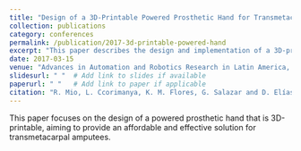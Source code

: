 ```yaml
---
title: "Design of a 3D-Printable Powered Prosthetic Hand for Transmetacarpal Amputees"
collection: publications
category: conferences
permalink: /publication/2017-3d-printable-powered-hand
excerpt: "This paper describes the design and implementation of a 3D-printable powered prosthetic hand for transmetacarpal amputees."
date: 2017-03-15
venue: "Advances in Automation and Robotics Research in Latin America, Lecture Notes in Networks and Systems, Springer International Publishing AG"
slidesurl: " "  # Add link to slides if available
paperurl: " "   # Add link to paper if applicable
citation: "R. Mio, L. Ccorimanya, K. M. Flores, G. Salazar and D. Elías, “Design of a 3D-Printable Powered Prosthetic Hand for Transmetacarpal Amputees,” in Advances in Automation and Robotics Research in Latin America, vol. Lecture Notes in Networks and Systems 13, Springer International Publishing AG, 2017, pp. 83-96."
---
```

This paper focuses on the design of a powered prosthetic hand that is 3D-printable, aiming to provide an affordable and effective solution for transmetacarpal amputees.
